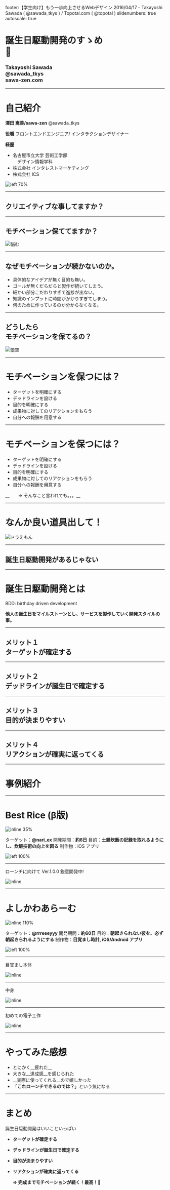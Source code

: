 footer:【学生向け】もう一歩向上させるWebデザイン 2016/04/17 - Takayoshi Sawada ( @sawada_tkys ) / Topotal.com ( @topotal )
slidenumbers: true
autoscale: true

# 誕生日駆動開発のすゝめ<br/>🎂

### __Takayoshi Sawada__<br/>@sawada_tkys<br/>sawa-zen.com

---

# 自己紹介

__澤田 嵩善/sawa-zen__
@sawada_tkys

__役職__
フロントエンドエンジニア/
インタラクションデザイナー

__経歴__

- 名古屋市立大学 芸術工学部<br/>　デザイン情報学科
- 株式会社 インタレストマーケティング
- 株式会社 ICS

![left 70%](./images/prof.jpg)

---

## クリエイティブな事してますか？

---

## __モチベーション保ててますか？__

![悩む](./images/worry.jpg)

---

## なぜモチベーションが続かないのか。

- 具体的なアイデアが無く目的も無い。
- ゴールが無くだらだらと製作が続いてしまう。
- 細かい部分こだわりすぎて進捗が出ない。
- 知識のインプットに時間がかかりすぎてしまう。
- 何のために作っているのか分からなくなる。

---

## __どうしたら<br/>モチベーションを保てるの？__

![悟空](./images/goku.jpg)

---

# モチベーションを保つには？

- ターゲットを明確にする
- デッドラインを設ける
- 目的を明確にする
- 成果物に対してのリアクションをもらう
- 自分への報酬を用意する
　

---

# モチベーションを保つには？

- ターゲットを明確にする
- デッドラインを設ける
- 目的を明確にする
- 成果物に対してのリアクションをもらう
- 自分への報酬を用意する

__　　=> そんなこと言われても。。。__

---

# __なんか良い道具出して！__

![ドラえもん](./images/doraemon.jpg)

---

## __誕生日駆動開発があるじゃない__

---

# __誕生日駆動開発とは__

BDD: birthday driven development

__他人の誕生日をマイルストーンとし、サービスを製作していく開発スタイルの事。__

---

## メリット１<br/>__ターゲットが確定する__

---

## メリット２<br/>__デッドラインが誕生日で確定する__

---

## メリット３<br/>__目的が決まりやすい__

---

## メリット４<br/>__リアクションが確実に返ってくる__

---

# 事例紹介

---

# Best Rice (β版)

![inline 35%](./images/icon.png)

ターゲット：__@nari_ex__
開発期間：__約6日__
目的：__土鍋炊飯の記録を取れるようにし、炊飯技術の向上を図る__
制作物：iOS アプリ

![left 100%](./images/rice_app.png)

---

ローンチに向けて Ver.1.0.0 鋭意開発中!

![inline](./images/dribbble.png)

---

# よしかわあらーむ

![inline 110%](./images/appicon.png)

ターゲット：__@rrreeeyyy__
開発期間：__約60日__
目的：__朝起きられない彼を、必ず朝起きられるようにする__
制作物：__目覚まし時計, iOS/Android アプリ__

![left 100%](./images/alerm2.png)

---

目覚まし本体

![inline](./images/alerm1.jpg)

---

中身

![inline](./images/alerm3.jpg)

---

初めての電子工作

![inline](./images/alerm4.jpg)

---

# やってみた感想

- とにかく__疲れた__
- 大きな__達成感__を感じられた
- __実際に使ってくれる__ので嬉しかった
- 「__これローンチできるのでは？__」という気になる

---

# まとめ

誕生日駆動開発はいいこといっぱい

- __ターゲットが確定する__
- __デッドラインが誕生日で確定する__
- __目的が決まりやすい__
- __リアクションが確実に返ってくる__

  __=> 完成までモチベーションが続く！最高！🎂__

